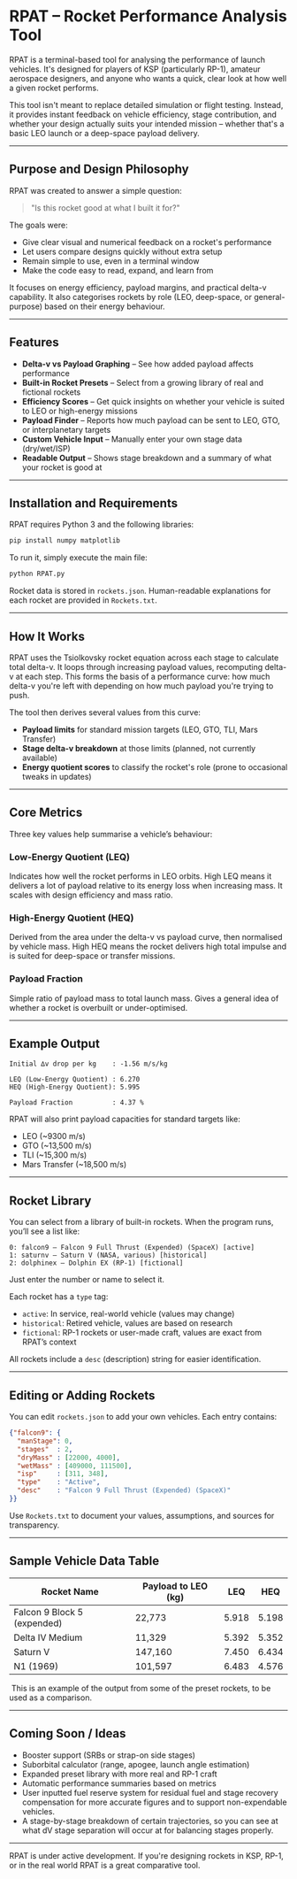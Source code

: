 # RPAT – Rocket Performance Analysis Tool

RPAT is a terminal-based tool for analysing the performance of launch vehicles. It's designed for players of KSP (particularly RP-1), amateur aerospace designers, and anyone who wants a quick, clear look at how well a given rocket performs.

This tool isn't meant to replace detailed simulation or flight testing. Instead, it provides instant feedback on vehicle efficiency, stage contribution, and whether your design actually suits your intended mission – whether that's a basic LEO launch or a deep-space payload delivery.

---

## Purpose and Design Philosophy

RPAT was created to answer a simple question:

> "Is this rocket good at what I built it for?"

The goals were:

* Give clear visual and numerical feedback on a rocket's performance
* Let users compare designs quickly without extra setup
* Remain simple to use, even in a terminal window
* Make the code easy to read, expand, and learn from

It focuses on energy efficiency, payload margins, and practical delta-v capability. It also categorises rockets by role (LEO, deep-space, or general-purpose) based on their energy behaviour.

---

## Features

* **Delta-v vs Payload Graphing** – See how added payload affects performance
* **Built-in Rocket Presets** – Select from a growing library of real and fictional rockets
* **Efficiency Scores** – Get quick insights on whether your vehicle is suited to LEO or high-energy missions
* **Payload Finder** – Reports how much payload can be sent to LEO, GTO, or interplanetary targets
* **Custom Vehicle Input** – Manually enter your own stage data (dry/wet/ISP)
* **Readable Output** – Shows stage breakdown and a summary of what your rocket is good at

---

## Installation and Requirements

RPAT requires Python 3 and the following libraries:

```bash
pip install numpy matplotlib
```

To run it, simply execute the main file:

```bash
python RPAT.py
```

Rocket data is stored in `rockets.json`. Human-readable explanations for each rocket are provided in `Rockets.txt`.

---

## How It Works

RPAT uses the Tsiolkovsky rocket equation across each stage to calculate total delta-v. It loops through increasing payload values, recomputing delta-v at each step. This forms the basis of a performance curve: how much delta-v you're left with depending on how much payload you're trying to push.

The tool then derives several values from this curve:

* **Payload limits** for standard mission targets (LEO, GTO, TLI, Mars Transfer)
* **Stage delta-v breakdown** at those limits (planned, not currently available)
* **Energy quotient scores** to classify the rocket's role (prone to occasional tweaks in updates)

---

## Core Metrics

Three key values help summarise a vehicle’s behaviour:

### Low-Energy Quotient (LEQ)

Indicates how well the rocket performs in LEO orbits. High LEQ means it delivers a lot of payload relative to its energy loss when increasing mass. It scales with design efficiency and mass ratio.

### High-Energy Quotient (HEQ)

Derived from the area under the delta-v vs payload curve, then normalised by vehicle mass. High HEQ means the rocket delivers high total impulse and is suited for deep-space or transfer missions.

### Payload Fraction

Simple ratio of payload mass to total launch mass. Gives a general idea of whether a rocket is overbuilt or under-optimised.

---

## Example Output

```text
Initial ∆v drop per kg    : -1.56 m/s/kg

LEQ (Low-Energy Quotient) : 6.270
HEQ (High-Energy Quotient): 5.995

Payload Fraction          : 4.37 %
```

RPAT will also print payload capacities for standard targets like:

* LEO (\~9300 m/s)
* GTO (\~13,500 m/s)
* TLI (\~15,300 m/s)
* Mars Transfer (\~18,500 m/s)

---

## Rocket Library

You can select from a library of built-in rockets. When the program runs, you’ll see a list like:

```text
0: falcon9 — Falcon 9 Full Thrust (Expended) (SpaceX) [active]
1: saturnv — Saturn V (NASA, various) [historical]
2: dolphinex — Dolphin EX (RP-1) [fictional]
```

Just enter the number or name to select it.

Each rocket has a `type` tag:

* `active`: In service, real-world vehicle (values may change)
* `historical`: Retired vehicle, values are based on research
* `fictional`: RP-1 rockets or user-made craft, values are exact from RPAT’s context

All rockets include a `desc` (description) string for easier identification.

---

## Editing or Adding Rockets

You can edit `rockets.json` to add your own vehicles. Each entry contains:

```json
{"falcon9": {
  "manStage": 0,
  "stages"  : 2,
  "dryMass" : [22000, 4000],
  "wetMass" : [409000, 111500],
  "isp"     : [311, 348],
  "type"    : "Active",
  "desc"    : "Falcon 9 Full Thrust (Expended) (SpaceX)"
}}
```

Use `Rockets.txt` to document your values, assumptions, and sources for transparency.

---

## Sample Vehicle Data Table

| Rocket Name                 | Payload to LEO (kg) | LEQ   | HEQ   |
| --------------------------- | ------------------- | ----- | ----- |
| Falcon 9 Block 5 (expended) | 22,773              | 5.918 | 5.198 |
| Delta IV Medium             | 11,329              | 5.392 | 5.352 |
| Saturn V                    | 147,160             | 7.450 | 6.434 |
| N1 (1969)                   | 101,597             | 6.483 | 4.576 |

 This is an example of the output from some of the preset rockets, to be used as a comparison.

---

## Coming Soon / Ideas

* Booster support (SRBs or strap-on side stages)
* Suborbital calculator (range, apogee, launch angle estimation)
* Expanded preset library with more real and RP-1 craft
* Automatic performance summaries based on metrics
* User inputted fuel reserve system for residual fuel and stage recovery compensation for more accurate figures and to support non-expendable vehicles.
* A stage-by-stage breakdown of certain trajectories, so you can see at what dV stage separation will occur at for balancing stages properly.

---

RPAT is under active development. If you're designing rockets in KSP, RP-1, or in the real world RPAT is a great comparative tool.
